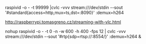raspivid -o - -t 99999 |cvlc -vvv stream:///dev/stdin --sout '#standard{access=http,mux=ts,dst=:8090}' :demux=h264

http://raspberrypi.tomasgreno.cz/streaming-with-vlc.html

nohup raspivid -o - -t 0 -n -w 600 -h 400 -fps 12 | cvlc -vvv stream:///dev/stdin --sout '#rtp{sdp=rtsp://:8554/}' :demux=h264 &
